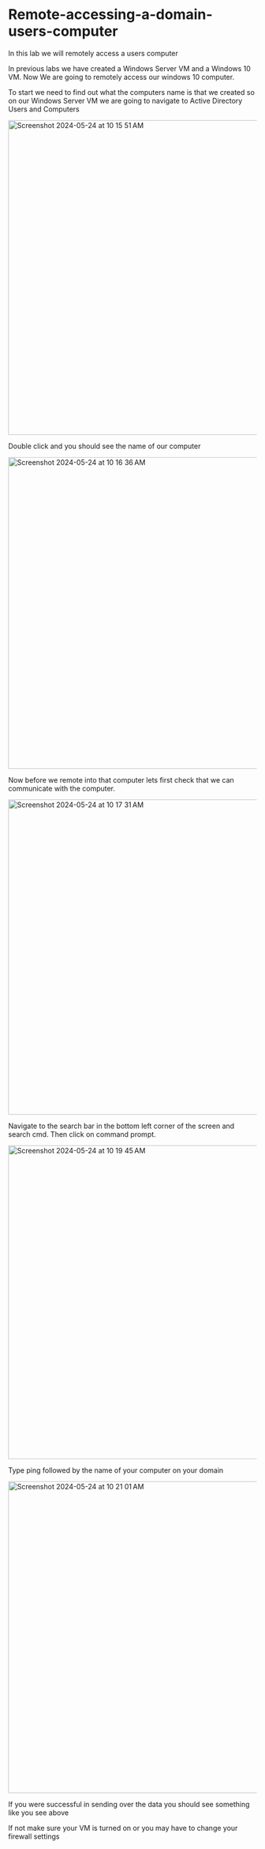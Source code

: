 # Remote-accessing-a-domain-users-computer
In this lab we will remotely access a users computer

In previous labs we have created a Windows Server VM and a Windows 10 VM. Now We are going to remotely access our windows 10 computer.

To start we need to find out what the computers name is that we created so on our Windows Server VM we are going to navigate to Active Directory Users and Computers

<img width="637" alt="Screenshot 2024-05-24 at 10 15 51 AM" src="https://github.com/Jtalbert15/Remote-accessing-a-domain-users-computer/assets/66844406/8010010e-7fc4-4990-9b96-8a917806a510">

Double click and you should see the name of our computer

<img width="631" alt="Screenshot 2024-05-24 at 10 16 36 AM" src="https://github.com/Jtalbert15/Remote-accessing-a-domain-users-computer/assets/66844406/052e3ead-5fd3-4bbf-b76a-8adbb1626a1a">

Now before we remote into that computer lets first check that we can communicate with the computer.

<img width="638" alt="Screenshot 2024-05-24 at 10 17 31 AM" src="https://github.com/Jtalbert15/Remote-accessing-a-domain-users-computer/assets/66844406/0da10307-194f-4b32-92bd-9cb35a85c1ea">

Navigate to the search bar in the bottom left corner of the screen and search cmd. Then click on command prompt.

<img width="635" alt="Screenshot 2024-05-24 at 10 19 45 AM" src="https://github.com/Jtalbert15/Remote-accessing-a-domain-users-computer/assets/66844406/93834c46-7e00-403f-9c28-86ca58b0028b">

Type ping followed by the name of your computer on your domain

<img width="631" alt="Screenshot 2024-05-24 at 10 21 01 AM" src="https://github.com/Jtalbert15/Remote-accessing-a-domain-users-computer/assets/66844406/157250f9-8d16-42a0-935c-5c8f550cf41f">

If you were successful in sending over the data you should see something like you see above

If not  make sure your VM is turned on or you may have to change your firewall settings


